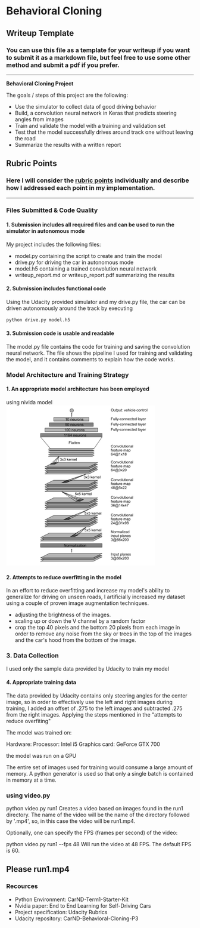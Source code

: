 # **Behavioral Cloning** 

## Writeup Template

### You can use this file as a template for your writeup if you want to submit it as a markdown file, but feel free to use some other method and submit a pdf if you prefer.

---

**Behavioral Cloning Project**

The goals / steps of this project are the following:
* Use the simulator to collect data of good driving behavior
* Build, a convolution neural network in Keras that predicts steering angles from images
* Train and validate the model with a training and validation set
* Test that the model successfully drives around track one without leaving the road
* Summarize the results with a written report


[//]: # (Image References)

[image1]: ./network_architecture.png "Model Visualization"


## Rubric Points
### Here I will consider the [rubric points](https://review.udacity.com/#!/rubrics/432/view) individually and describe how I addressed each point in my implementation.  

---
### Files Submitted & Code Quality

#### 1. Submission includes all required files and can be used to run the simulator in autonomous mode

My project includes the following files:
* model.py containing the script to create and train the model
* drive.py for driving the car in autonomous mode
* model.h5 containing a trained convolution neural network 
* writeup_report.md or writeup_report.pdf summarizing the results

#### 2. Submission includes functional code
Using the Udacity provided simulator and my drive.py file, the car can be driven autonomously around the track by executing 
```sh
python drive.py model.h5
```

#### 3. Submission code is usable and readable

The model.py file contains the code for training and saving the convolution neural network. The file shows the pipeline I used for training and validating the model, and it contains comments to explain how the code works.

### Model Architecture and Training Strategy

#### 1. An appropriate model architecture has been employed

using nivida model
![alt text][image1]
#### 2. Attempts to reduce overfitting in the model

In an effort to reduce overfitting and increase my model's ability to generalize for driving on unseen roads, I artificially increased my dataset using a couple of proven image augmentation techniques. 
- adjusting the brightness of the images. 
- scaling up or down the V channel by a random factor
- crop the top 40 pixels and the bottom 20 pixels from each image in order to remove any noise from the sky or trees in the top of the images and the car's hood from the bottom of the image.

### 3. Data Collection
I used only the sample data provided by Udacity to train my model

#### 4. Appropriate training data

The data provided by Udacity contains only steering angles for the center image, so in order to effectively use the left and right images during training, I added an offset of .275 to the left images and subtracted .275 from the right images. 
Applying the steps mentioned in the "attempts to reduce overfiting"

The model was trained on:

Hardware:
Processor: Intel i5
Graphics card: GeForce GTX 700

the model was run on a GPU

The entire set of images used for training would consume a large amount of memory. A python generator is used so that only a single batch is contained in memory at a time.

### using video.py
python video.py run1
Creates a video based on images found in the run1 directory. The name of the video will be the name of the directory followed by '.mp4', so, in this case the video will be run1.mp4.

Optionally, one can specify the FPS (frames per second) of the video:

python video.py run1 --fps 48
Will run the video at 48 FPS. The default FPS is 60.

## Please run1.mp4

### Recources
* Python Environment: CarND-Term1-Starter-Kit
* Nvidia paper: End to End Learning for Self-Driving Cars
* Project specification: Udacity Rubrics
* Udacity repository: CarND-Behavioral-Cloning-P3
